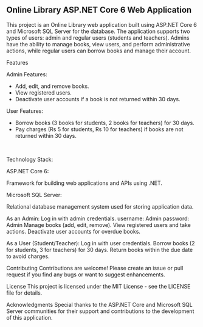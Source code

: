 <h2>Online Library ASP.NET Core 6 Web Application</h2>
<p>This project is an Online Library web application built using ASP.NET Core 6 and Microsoft SQL Server for the database. The application supports two types of users: admin and regular users (students and teachers). Admins have the ability to manage books, view users, and perform administrative actions, while regular users can borrow books and manage their account.
</p>

<p>Features</p>
Admin Features:
<ul>
  <li>Add, edit, and remove books.</li>
  <li>View registered users.</li>
  <li>Deactivate user accounts if a book is not returned within 30 days.</li>
</ul> 
  
User Features:
<ul>
  <li>Borrow books (3 books for students, 2 books for teachers) for 30 days.</li>
  <li>Pay charges (Rs 5 for students, Rs 10 for teachers) if books are not returned within 30 days.</li>
</ul>

  <br />
  
Technology Stack:
<p>ASP.NET Core 6:</p>
  Framework for building web applications and APIs using .NET.
<p>Microsoft SQL Server:</p>
  Relational database management system used for storing application data.


As an Admin:
  Log in with admin credentials.
    username: Admin
    password: Admin
  Manage books (add, edit, remove).
  View registered users and take actions.
  Deactivate user accounts for overdue books.

As a User (Student/Teacher):
  Log in with user credentials.
  Borrow books (2 for students, 3 for teachers) for 30 days.
  Return books within the due date to avoid charges.

Contributing
  Contributions are welcome! Please create an issue or pull request if you find any bugs or want to suggest enhancements.

License
  This project is licensed under the MIT License - see the LICENSE file for details.

Acknowledgments
  Special thanks to the ASP.NET Core and Microsoft SQL Server communities for their support and contributions to the development of this application.
